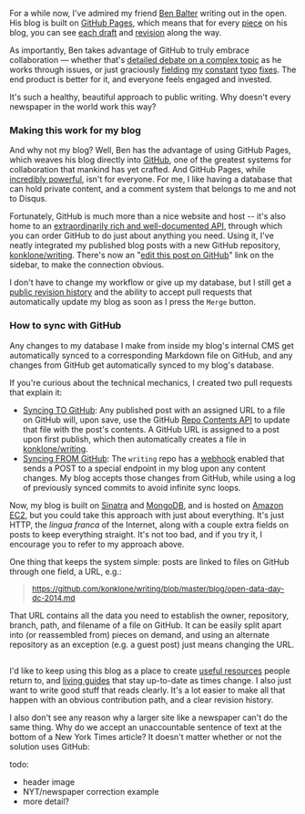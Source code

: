 For a while now, I've admired my friend [Ben Balter](https://twitter.com/benbalter) writing out in the open. His blog is built on [GitHub Pages](https://pages.github.com/), which means that for every [piece](http://ben.balter.com/2014/03/21/want-to-innovate-in-government-focus-on-culture/) on his blog, you can see [each draft](https://github.com/benbalter/benbalter.github.com/commits/master/_posts/2014-03-21-want-to-innovate-in-government-focus-on-culture.md) and [revision](https://github.com/benbalter/benbalter.github.com/commit/d39bfec676299afed1c1018cd83a15f31a81ad8e) along the way. 

As importantly, Ben takes advantage of GitHub to truly embrace collaboration — whether that's [detailed debate on a complex topic](https://github.com/benbalter/benbalter.github.com/pull/98) as he works through issues, or just graciously [fielding](https://github.com/benbalter/benbalter.github.com/pull/108) 
[my](https://github.com/benbalter/benbalter.github.com/pull/105) [constant](https://github.com/benbalter/benbalter.github.com/pull/91) [typo](https://github.com/benbalter/benbalter.github.com/pull/77) [fixes](https://github.com/benbalter/benbalter.github.com/pull/99). The end product is better for it, and everyone feels engaged and invested.

It's such a healthy, beautiful approach to public writing. Why doesn't every newspaper in the world work this way?

### Making this work for my blog

And why not my blog? Well, Ben has the advantage of using GitHub Pages, which weaves his blog directly into [GitHub](https://github.com), one of the greatest systems for collaboration that mankind has yet crafted. And GitHub Pages, while [incredibly powerful](https://konklone.com/post/the-power-and-potential-of-github-pages), isn't for everyone. For me, I like having a database that can hold private content, and a comment system that belongs to me and not to Disqus. 

Fortunately, GitHub is much more than a nice website and host -- it's also home to an [extraordinarily rich and well-documented API](https://developer.github.com/v3/), through which you can order GitHub to do just about anything you need. Using it, I've neatly integrated my published blog posts with a new GitHub repository, [konklone/writing](https://github.com/konklone/writing). There's now an "[edit this post on GitHub](#)" link on the sidebar, to make the connection obvious.

I don't have to change my workflow or give up my database, but I still get a [public revision history](https://github.com/konklone/writing/commits/master/blog/switch-to-https-now-for-free.md) and the ability to accept pull requests that automatically update my blog as soon as I press the `Merge` button.

### How to sync with GitHub

Any changes to my database I make from inside my blog's internal CMS get automatically synced to a corresponding Markdown file on GitHub, and any changes from GitHub get automatically synced to my blog's database.

If you're curious about the technical mechanics, I created two pull requests that explain it:

* [Syncing TO GitHub](https://github.com/konklone/konklone/pull/125): Any published post with an assigned URL to a file on GitHub will, upon save, use the GitHub [Repo Contents API](https://developer.github.com/v3/repos/contents/) to update that file with the post's contents. A GitHub URL is assigned to a post upon first publish, which then automatically creates a file in [konklone/writing](https://github.com/konklone/writing).
* [Syncing FROM GitHub](https://github.com/konklone/konklone/pull/126): The `writing` repo has a [webhook](https://github.com/blog/1778-webhooks-level-up) enabled that sends a POST to a special endpoint in my blog upon any content changes. My blog accepts those changes from GitHub, while using a log of previously synced commits to avoid infinite sync loops.

Now, my blog is built on [Sinatra](http://www.sinatrarb.com/) and [MongoDB](https://www.mongodb.org/), and is hosted on [Amazon EC2](https://aws.amazon.com/ec2/), but you could take this approach with just about everything. It's just HTTP, the *lingua franca* of the Internet, along with a couple extra fields on posts to keep everything straight. It's not too bad, and if you try it, I encourage you to refer to my approach above.

One thing that keeps the system simple: posts are linked to files on GitHub through one field, a URL, e.g.: 

<blockquote><p>
<a style="font-size: 10pt" href="https://github.com/konklone/writing/blob/master/blog/open-data-day-dc-2014.md">https://github.com/konklone/writing/blob/master/blog/open-data-day-dc-2014.md</a>
</p></blockquote>

That URL contains all the data you need to establish the owner, repository, branch, path, and filename of a file on GitHub. It can be easily split apart into (or reassembled from) pieces on demand, and using an alternate repository as an exception (e.g. a guest post) just means changing the URL.

## 

I'd like to keep using this blog as a place to create [useful resources](https://konklone.com/post/switch-to-https-now-for-free) people return to, and [living guides](https://konklone.com/post/take-control-of-your-email-address) that stay up-to-date as times change. I also just want to write good stuff that reads clearly. It's a lot easier to make all that happen with an obvious contribution path, and a clear revision history.

I also don't see any reason why a larger site like a newspaper can't do the same thing. Why do we accept an unaccountable sentence of text at the bottom of a New York Times article?  It doesn't matter whether or not the solution uses GitHub: 

todo:
* header image
* NYT/newspaper correction example
* more detail?
